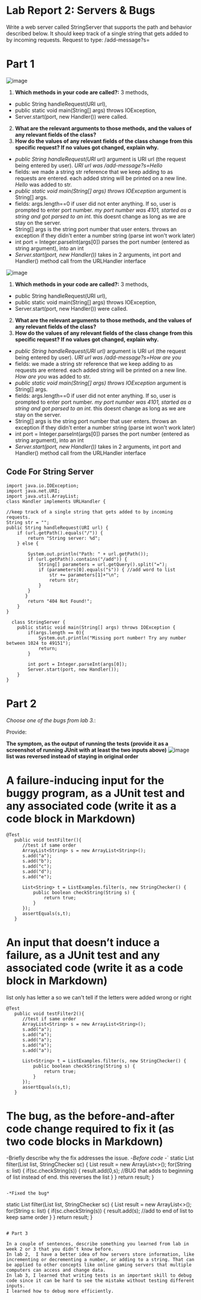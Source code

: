 # Lab Report 2: Servers & Bugs

Write a web server called StringServer that supports the path and behavior described below. 
It should keep track of a single string that gets added to by incoming requests.
Request to type: /add-message?s=<string>

# Part 1
  
![image](https://user-images.githubusercontent.com/122493371/215353277-56937293-4e8a-4bc8-9a58-27a310e798c7.png)
1. **Which methods in your code are called?:** 3 methods,
- public String handleRequest(URI url), 
- public static void main(String[] args) throws IOException,  
- Server.start(port, new Handler()) were called.
2. **What are the relevant arguments to those methods, and the values of any relevant fields of the class?**
3. **How do the values of any relevant fields of the class change from this specific request? If no values got changed, explain why.**
- *public String handleRequest(URI url)* argument is URI url (the request being entered by user). *URI url was /add-message?s=Hello*
- fields: we made a string str reference that we keep adding to as requests are entered. each added string will be printed on a new line. *Hello* was added to str.
- *public static void main(String[] args) throws IOException* argument is String[] args.
- fields: args.length==0 if user did not enter anything. If so, user is prompted to enter port number. *my port number was 4101, started as a string and got parsed to an int*. this doesnt change as long as we are stay on the server.
- String[] args is the string port number that user enters. throws an exception if they didn't enter a number string (parse int won't work later)
- int port = Integer.parseInt(args[0]) parses the port number (entered as string argument), into an int
- *Server.start(port, new Handler())* takes in 2 arguments, int port and Handler() method call from the URLHandler interface  
 


![image](https://user-images.githubusercontent.com/122493371/215353330-719bb1e4-70e2-43b0-aafa-2c1e3608a3af.png)

1. **Which methods in your code are called?:** 3 methods,
- public String handleRequest(URI url), 
- public static void main(String[] args) throws IOException,  
-  Server.start(port, new Handler()) were called.
2. **What are the relevant arguments to those methods, and the values of any relevant fields of the class?**
3. **How do the values of any relevant fields of the class change from this specific request? If no values got changed, explain why.**
- *public String handleRequest(URI url)* argument is URI url (the request being entered by user). *URI url was /add-message?s=How are you*
- fields: we made a string str reference that we keep adding to as requests are entered. each added string will be printed on a new line. *How are you* was added to str.
- *public static void main(String[] args) throws IOException* argument is String[] args.
- fields: args.length==0 if user did not enter anything. If so, user is prompted to enter port number. *my port number was 4101, started as a string and got parsed to an int*. this doesnt change as long as we are stay on the server.
- String[] args is the string port number that user enters. throws an exception if they didn't enter a number string (parse int won't work later)
- int port = Integer.parseInt(args[0]) parses the port number (entered as string argument), into an int
- *Server.start(port, new Handler())* takes in 2 arguments, int port and Handler() method call from the URLHandler interface  
  
  
## Code For String Server
  
```
import java.io.IOException;
import java.net.URI;
import java.util.ArrayList;
class Handler implements URLHandler {

//keep track of a single string that gets added to by incoming requests.
String str = ""; 
public String handleRequest(URI url) {
    if (url.getPath().equals("/")) {
        return "String server: %d";
    } else {

        System.out.println("Path: " + url.getPath());
        if (url.getPath().contains("/add")) {
            String[] parameters = url.getQuery().split("=");
            if (parameters[0].equals("s")) { //add word to list
                str += parameters[1]+"\n";
                return str;
            }
        }
       }
        return "404 Not Found!";
    }
}
```

```
  class StringServer {
    public static void main(String[] args) throws IOException {
        if(args.length == 0){
            System.out.println("Missing port number! Try any number between 1024 to 49151");
            return;
        }

        int port = Integer.parseInt(args[0]);
        Server.start(port, new Handler());
    }
}
```

# Part 2
 
*Choose one of the bugs from lab 3.*: 

Provide:
 
**The symptom, as the output of running the tests (provide it as a screenshot of running JUnit with at least the two inputs above)**
![image](https://user-images.githubusercontent.com/122493371/215666422-21916a2e-d172-4573-8d73-cd4b0dc02615.png)
  **list was reversed instead of staying in original order**

  # A failure-inducing input for the buggy program, as a JUnit test and any associated code (write it as a code block in Markdown)
  ```
  @Test
     public void testFilter(){
        //test if same order
        ArrayList<String> s = new ArrayList<String>();
        s.add("a");
        s.add("b");
        s.add("c");
        s.add("d");
        s.add("e");

        List<String> t = ListExamples.filter(s, new StringChecker() {
            public boolean checkString(String s) {
                return true; 
            }
        }); 
        assertEquals(s,t);
     }
  ```
  
  
  # An input that doesn’t induce a failure, as a JUnit test and any associated code (write it as a code block in Markdown)
  list only has letter a so we can't tell if the letters were added wrong or right
  
  ```
  @Test
     public void testFilter2(){
        //test if same order
        ArrayList<String> s = new ArrayList<String>();
        s.add("a");
        s.add("a");
        s.add("a");
        s.add("a");
        s.add("a");

        List<String> t = ListExamples.filter(s, new StringChecker() {
            public boolean checkString(String s) {
                return true; 
            }
        }); 
        assertEquals(s,t);
     }
  ```
  
# The bug, as the before-and-after code change required to fix it (as two code blocks in Markdown)
  
-Briefly describe why the fix addresses the issue.
-*Before code*
 -` static List<String> filter(List<String> list, StringChecker sc) {
    List<String> result = new ArrayList<>();
    for(String s: list) {
      if(sc.checkString(s)) {
        result.add(0,s); //BUG that adds to beginning of list instead of end. this reverses the list
      }
    }
    return result;
  }
  ```
  
-*Fixed the bug*
```
  static List<String> filter(List<String> list, StringChecker sc) {
    List<String> result = new ArrayList<>();
    for(String s: list) {
      if(sc.checkString(s)) {
        result.add(s); //add to end of list to keep same order
      }
    }
    return result;
  }
  ```

# Part 3

In a couple of sentences, describe something you learned from lab in week 2 or 3 that you didn’t know before.
  In lab 2,  I have a better idea of how servers store information, like incrementing or decrementing a number, or adding to a string. That can be applied to other concepts like online gaming servers that multiple computers can access and change data. 
In lab 3, I learned that writing tests is an important skill to debug code since it can be hard to see the mistake without testing different inputs.
  I learned how to debug more efficiently. 
